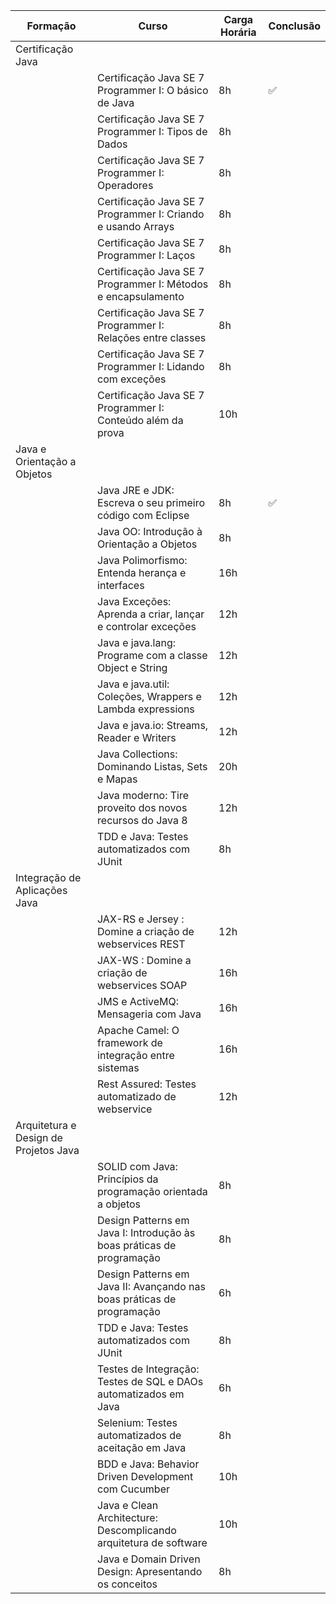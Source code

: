 |               Formação                |                                 Curso                                  | Carga Horária | Conclusão |
| ------------------------------------- | ---------------------------------------------------------------------- | ------------- | --------- |
| Certificação Java                     |                                                                        |               |           |
|                                       | Certificação Java SE 7 Programmer I: O básico de Java                  | 8h            | ✅        |
|                                       | Certificação Java SE 7 Programmer I: Tipos de Dados                    | 8h            |           |
|                                       | Certificação Java SE 7 Programmer I: Operadores                        | 8h            |           |
|                                       | Certificação Java SE 7 Programmer I: Criando e usando Arrays           | 8h            |           |
|                                       | Certificação Java SE 7 Programmer I: Laços                             | 8h            |           |
|                                       | Certificação Java SE 7 Programmer I: Métodos e encapsulamento          | 8h            |           |
|                                       | Certificação Java SE 7 Programmer I: Relações entre classes            | 8h            |           |
|                                       | Certificação Java SE 7 Programmer I: Lidando com exceções              | 8h            |           |
|                                       | Certificação Java SE 7 Programmer I: Conteúdo além da prova            | 10h           |           |
| Java e Orientação a Objetos           |                                                                        |               |           |
|                                       | Java JRE e JDK: Escreva o seu primeiro código com Eclipse              | 8h            | ✅        |
|                                       | Java OO: Introdução à Orientação a Objetos                             | 8h            |           |
|                                       | Java Polimorfismo: Entenda herança e interfaces                        | 16h           |           |
|                                       | Java Exceções: Aprenda a criar, lançar e controlar exceções            | 12h           |           |
|                                       | Java e java.lang: Programe com a classe Object e String                | 12h           |           |
|                                       | Java e java.util: Coleções, Wrappers e Lambda expressions              | 12h           |           |
|                                       | Java e java.io: Streams, Reader e Writers                              | 12h           |           |
|                                       | Java Collections: Dominando Listas, Sets e Mapas                       | 20h           |           |
|                                       | Java moderno: Tire proveito dos novos recursos do Java 8               | 12h           |           |
|                                       | TDD e Java: Testes automatizados com JUnit                             | 8h            |           |
| Integração de Aplicações Java         |                                                                        |               |           |
|                                       | JAX-RS e Jersey : Domine a criação de webservices REST                 | 12h           |           |
|                                       | JAX-WS : Domine a criação de webservices SOAP                          | 16h           |           |
|                                       | JMS e ActiveMQ: Mensageria com Java                                    | 16h           |           |
|                                       | Apache Camel: O framework de integração entre sistemas                 | 16h           |           |
|                                       | Rest Assured: Testes automatizado de webservice                        | 12h           |           |
| Arquitetura e Design de Projetos Java |                                                                        |               |           |
|                                       | SOLID com Java: Princípios da programação orientada a objetos          | 8h            |           |
|                                       | Design Patterns em Java I: Introdução às boas práticas de programação  | 8h            |           |
|                                       | Design Patterns em Java II: Avançando nas boas práticas de programação | 6h            |           |
|                                       | TDD e Java: Testes automatizados com JUnit                             | 8h            |           |
|                                       | Testes de Integração: Testes de SQL e DAOs automatizados em Java       | 6h            |           |
|                                       | Selenium: Testes automatizados de aceitação em Java                    | 8h            |           |
|                                       | BDD e Java: Behavior Driven Development com Cucumber                   | 10h           |           |
|                                       | Java e Clean Architecture: Descomplicando arquitetura de software      | 10h           |           |
|                                       | Java e Domain Driven Design: Apresentando os conceitos                 | 8h            |           |